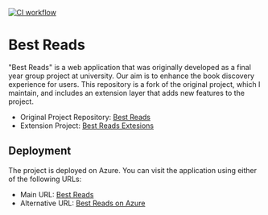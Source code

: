 [![CI workflow](https://github.com/Marvan-T/best-reads/actions/workflows/ci.yml/badge.svg)](https://github.com/Marvan-T/best-reads/actions/workflows/ci.yml)

# Best Reads

"Best Reads" is a web application that was originally developed as a final year group project at
university. Our aim is to enhance the book discovery experience for users. This repository is a fork
of the original project, which I maintain, and includes an extension layer that adds new features to
the project.

- Original Project
  Repository: [Best Reads](https://github.com/laurenmaylittle-cs/book-recommendations)
- Extension Project: [Best Reads Extesions](https://github.com/Marvan-T/bestreads-extensions)

## Deployment

The project is deployed on Azure. You can visit the application using either of the following URLs:

- Main URL: [Best Reads](https://best-reads.live)
- Alternative URL: [Best Reads on Azure](https://best-reads.azurewebsites.net)

